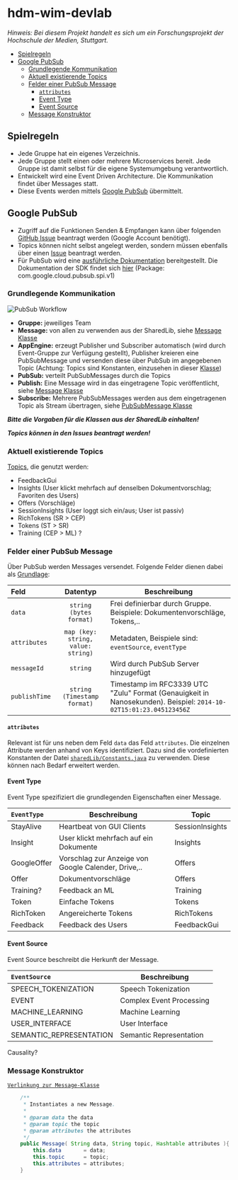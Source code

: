 # hdm-wim-devlab

*Hinweis: Bei diesem Projekt handelt es sich um ein Forschungsprojekt der Hochschule der Medien, Stuttgart.*

* [Spielregeln](#spielregeln)
* [Google PubSub](#google-pubsub)
    * [Grundlegende Kommunikation](#grundlegende-kommunikation)
    * [Aktuell existierende Topics](#aktuell-existierende-topics)
    * [Felder einer PubSub Message](#felder-einer-pubsub-message)
        * [`attributes`](#attributes)
        * [Event Type](#event-type)
        * [Event Source](#event-source)
    * [Message Konstruktor](#message-konstruktor)
        

## Spielregeln

* Jede Gruppe hat ein eigenes Verzeichnis.
* Jede Gruppe stellt einen oder mehrere Microservices bereit. Jede Gruppe ist damit selbst für die eigene Systemumgebung verantwortlich.
* Entwickelt wird eine Event Driven Architecture. Die Kommunikation findet über Messages statt.
* Diese Events werden mittels [Google PubSub](https://cloud.google.com/pubsub/docs/overview) übermittelt.

## Google PubSub

* Zugriff auf die Funktionen Senden & Empfangen kann über folgenden [GitHub Issue](https://github.com/Purii/hdm-wim-devlab/issues/4) beantragt werden (Google Account benötigt).
* Topics können nicht selbst angelegt werden, sondern müssen ebenfalls über einen [Issue](https://github.com/Purii/hdm-wim-devlab/issues/new) beantragt werden.
* Für PubSub wird eine [ausführliche Dokumentation](https://cloud.google.com/pubsub/docs/reference/libraries) bereitgestellt. Die Dokumentation der SDK findet sich [hier](http://googlecloudplatform.github.io/google-cloud-java/0.18.0/apidocs/index.html) (Package: com.google.cloud.pubsub.spi.v1)

### Grundlegende Kommunikation
![PubSub Workflow](https://github.com/Purii/hdm-wim-devlab/blob/master/assets/26975555-9a009aa6-4d20-11e7-98c3-f6268862762d.jpg)

* **Gruppe:** jeweiliges Team
* **Message:** von allen zu verwenden aus der SharedLib, siehe [Message Klasse](https://github.com/Purii/hdm-wim-devlab/blob/master/SharedLib/src/main/java/de/hdm/wim/sharedLib/classes/Message.java)
* **AppEngine:** erzeugt Publisher und Subscriber automatisch (wird durch Event-Gruppe zur Verfügung gestellt), Publisher kreieren eine PubSubMessage und versenden diese über PubSub im angegebenen Topic (Achtung: Topics sind Konstanten, einzusehen in dieser [Klasse](https://github.com/Purii/hdm-wim-devlab/blob/master/SharedLib/src/main/java/de/hdm/wim/sharedLib/Constants.java))
* **PubSub:** verteilt PubSubMessages durch die Topics
* **Publish:** Eine Message wird in das eingetragene Topic veröffentlicht, siehe [Message Klasse](https://github.com/Purii/hdm-wim-devlab/blob/master/SharedLib/src/main/java/de/hdm/wim/sharedLib/classes/Message.java)
* **Subscribe:** Mehrere PubSubMessages werden aus dem eingetragenen Topic als Stream übertragen, siehe [PubSubMessage Klasse](https://github.com/Purii/hdm-wim-devlab/blob/master/SharedLib/src/main/java/de/hdm/wim/sharedLib/classes/PubSubMessage.java)

***Bitte die Vorgaben für die Klassen aus der SharedLib einhalten!***

***Topics können in den Issues beantragt werden!***

### Aktuell existierende Topics

[Topics](https://github.com/Purii/hdm-wim-devlab/blob/master/SharedLib/src/main/java/de/hdm/wim/sharedLib/Constants.java), die genutzt werden:

* FeedbackGui
* Insights (User klickt mehrfach auf denselben Dokumentvorschlag; Favoriten des Users)
* Offers (Vorschläge)
* SessionInsights (User loggt sich ein/aus; User ist passiv)
* RichTokens (SR > CEP)
* Tokens (ST > SR)
* Training (CEP > ML) ?

### Felder einer PubSub Message

Über PubSub werden Messages versendet. Folgende Felder dienen dabei als [Grundlage](https://cloud.google.com/pubsub/docs/reference/rest/v1/PubsubMessage):

| Feld  | Datentyp | Beschreibung |
| :------------ | :---------------: | ------------ |
| `data` | `string (bytes format)` | Frei definierbar durch Gruppe. Beispiele: Dokumentenvorschläge, Tokens,.. |
| `attributes` | `map (key: string, value: string)` | Metadaten, Beispiele sind: `eventSource`, `eventType` |
| `messageId` | `string` | Wird durch PubSub Server hinzugefügt |
| `publishTime` | `string (Timestamp format)` | Timestamp im RFC3339 UTC "Zulu" Format (Genauigkeit in Nanosekunden). Beispiel: `2014-10-02T15:01:23.045123456Z` |

#### `attributes`
Relevant ist für uns neben dem Feld `data` das Feld `attributes`.
Die einzelnen Attribute werden anhand von Keys identifiziert.
Dazu sind die vordefinierten Konstanten der Datei [`sharedLib/Constants.java`](https://github.com/Purii/hdm-wim-devlab/blob/master/SharedLib/src/main/java/de/hdm/wim/sharedLib/Constants.java#L14) zu verwenden.
Diese können nach Bedarf erweitert werden.

#### Event Type

Event Type spezifiziert die grundlegenden Eigenschaften einer Message. 

| `EventType`  | Beschreibung | Topic |
| :------------ | --------------- | --------------- |
| StayAlive | Heartbeat von GUI Clients | SessionInsights |
| Insight | User klickt mehrfach auf ein Dokumente | Insights |
| GoogleOffer | Vorschlag zur Anzeige von Google Calender, Drive,.. | Offers |
| Offer | Dokumentvorschläge | Offers |
| Training? | Feedback an ML | Training |
| Token | Einfache Tokens | Tokens |
| RichToken | Angereicherte Tokens | RichTokens |
| Feedback | Feedback des Users | FeedbackGui |

#### Event Source

Event Source beschreibt die Herkunft der Message.

| `EventSource` | Beschreibung |
| :------------ | --------------- |
| SPEECH_TOKENIZATION | Speech Tokenization |
| EVENT | Complex Event Processing |
| MACHINE_LEARNING | Machine Learning |
| USER_INTERFACE | User Interface |
| SEMANTIC_REPRESENTATION | Semantic Representation |

Causality?

### Message Konstruktor

[`Verlinkung zur Message-Klasse`](https://github.com/Purii/hdm-wim-devlab/blob/master/SharedLib/src/main/java/de/hdm/wim/sharedLib/classes/Message.java)

```java
    /**
	 * Instantiates a new Message.
	 *
	 * @param data the data
	 * @param topic the topic
	 * @param attributes the attributes
	 */
	public Message( String data, String topic, Hashtable attributes ){
		this.data 		= data;
		this.topic 		= topic;
		this.attributes = attributes;
	}
```
